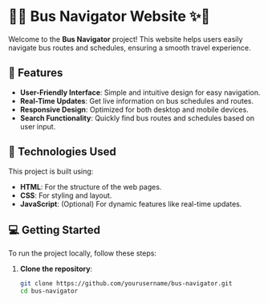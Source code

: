 # 🚌✨ Bus Navigator Website ✨🚌

Welcome to the **Bus Navigator** project! This website helps users easily navigate bus routes and schedules, ensuring a smooth travel experience.

## 🚀 Features

- **User-Friendly Interface**: Simple and intuitive design for easy navigation.
- **Real-Time Updates**: Get live information on bus schedules and routes.
- **Responsive Design**: Optimized for both desktop and mobile devices.
- **Search Functionality**: Quickly find bus routes and schedules based on user input.

## 🎨 Technologies Used

This project is built using:

- **HTML**: For the structure of the web pages.
- **CSS**: For styling and layout.
- **JavaScript**: (Optional) For dynamic features like real-time updates.

## 💻 Getting Started

To run the project locally, follow these steps:

1. **Clone the repository**:
   ```bash
   git clone https://github.com/yourusername/bus-navigator.git
   cd bus-navigator
